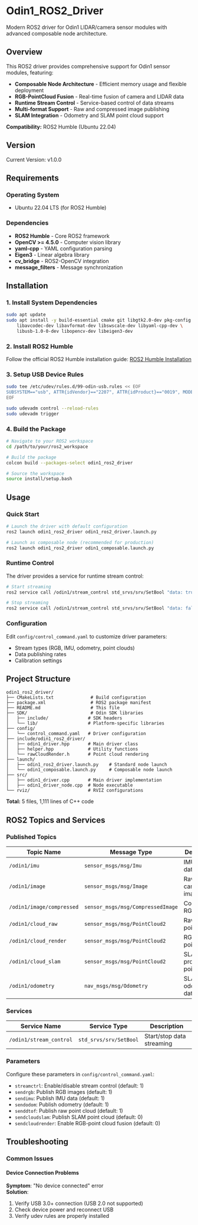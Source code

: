 # Odin1_ROS2_Driver

Modern ROS2 driver for Odin1 LIDAR/camera sensor modules with advanced composable node architecture.

## Overview

This ROS2 driver provides comprehensive support for Odin1 sensor modules, featuring:
- **Composable Node Architecture** - Efficient memory usage and flexible deployment
- **RGB-PointCloud Fusion** - Real-time fusion of camera and LIDAR data
- **Runtime Stream Control** - Service-based control of data streams
- **Multi-format Support** - Raw and compressed image publishing
- **SLAM Integration** - Odometry and SLAM point cloud support

**Compatibility:** ROS2 Humble (Ubuntu 22.04)

## Version

Current Version: v1.0.0

## Requirements

### Operating System
- Ubuntu 22.04 LTS (for ROS2 Humble)

### Dependencies
- **ROS2 Humble** - Core ROS2 framework
- **OpenCV >= 4.5.0** - Computer vision library
- **yaml-cpp** - YAML configuration parsing  
- **Eigen3** - Linear algebra library
- **cv_bridge** - ROS2-OpenCV integration
- **message_filters** - Message synchronization

## Installation

### 1. Install System Dependencies
```bash
sudo apt update
sudo apt install -y build-essential cmake git libgtk2.0-dev pkg-config \
    libavcodec-dev libavformat-dev libswscale-dev libyaml-cpp-dev \
    libusb-1.0-0-dev libopencv-dev libeigen3-dev
```

### 2. Install ROS2 Humble
Follow the official ROS2 Humble installation guide:
[ROS2 Humble Installation](https://docs.ros.org/en/humble/Installation/Ubuntu-Install-Debians.html)

### 3. Setup USB Device Rules
```bash
sudo tee /etc/udev/rules.d/99-odin-usb.rules << EOF
SUBSYSTEM=="usb", ATTR{idVendor}=="2207", ATTR{idProduct}=="0019", MODE="0666", GROUP="plugdev"
EOF

sudo udevadm control --reload-rules
sudo udevadm trigger
```

### 4. Build the Package
```bash
# Navigate to your ROS2 workspace
cd /path/to/your/ros2_workspace

# Build the package
colcon build --packages-select odin1_ros2_driver

# Source the workspace
source install/setup.bash
```
## Usage

### Quick Start
```bash
# Launch the driver with default configuration
ros2 launch odin1_ros2_driver odin1_ros2_driver.launch.py

# Launch as composable node (recommended for production)
ros2 launch odin1_ros2_driver odin1_composable.launch.py
```

### Runtime Control
The driver provides a service for runtime stream control:

```bash
# Start streaming
ros2 service call /odin1/stream_control std_srvs/srv/SetBool "data: true"

# Stop streaming
ros2 service call /odin1/stream_control std_srvs/srv/SetBool "data: false"
```

### Configuration
Edit `config/control_command.yaml` to customize driver parameters:
- Stream types (RGB, IMU, odometry, point clouds)
- Data publishing rates
- Calibration settings
## Project Structure

```
odin1_ros2_driver/
├── CMakeLists.txt              # Build configuration
├── package.xml                 # ROS2 package manifest
├── README.md                   # This file
├── SDK/                        # Odin SDK libraries
│   ├── include/               # SDK headers
│   └── lib/                   # Platform-specific libraries
├── config/
│   └── control_command.yaml   # Driver configuration
├── include/odin1_ros2_driver/
│   ├── odin1_driver.hpp       # Main driver class
│   ├── helper.hpp             # Utility functions
│   └── rawCloudRender.h       # Point cloud rendering
├── launch/
│   ├── odin1_ros2_driver.launch.py    # Standard node launch
│   └── odin1_composable.launch.py     # Composable node launch
├── src/
│   ├── odin1_driver.cpp       # Main driver implementation
│   ├── odin1_driver_node.cpp  # Node executable
└── rviz/                      # RVIZ configurations
```

**Total:** 5 files, 1,111 lines of C++ code


## ROS2 Topics and Services

### Published Topics
| Topic Name | Message Type | Description |
|------------|--------------|-------------|
| `/odin1/imu` | `sensor_msgs/msg/Imu` | IMU sensor data |
| `/odin1/image` | `sensor_msgs/msg/Image` | Raw RGB camera images |
| `/odin1/image/compressed` | `sensor_msgs/msg/CompressedImage` | Compressed RGB images |
| `/odin1/cloud_raw` | `sensor_msgs/msg/PointCloud2` | Raw LIDAR point cloud |
| `/odin1/cloud_render` | `sensor_msgs/msg/PointCloud2` | RGB-fused point cloud |
| `/odin1/cloud_slam` | `sensor_msgs/msg/PointCloud2` | SLAM-processed point cloud |
| `/odin1/odometry` | `nav_msgs/msg/Odometry` | SLAM odometry data |

### Services
| Service Name | Service Type | Description |
|--------------|--------------|-------------|
| `/odin1/stream_control` | `std_srvs/srv/SetBool` | Start/stop data streaming |

### Parameters
Configure these parameters in `config/control_command.yaml`:
- `streamctrl`: Enable/disable stream control (default: 1)
- `sendrgb`: Publish RGB images (default: 1)  
- `sendimu`: Publish IMU data (default: 1)
- `sendodom`: Publish odometry (default: 1)
- `senddtof`: Publish raw point cloud (default: 1)
- `sendcloudslam`: Publish SLAM point cloud (default: 0)
- `sendcloudrender`: Enable RGB-point cloud fusion (default: 0)

## Troubleshooting

### Common Issues

#### Device Connection Problems
**Symptom**: "No device connected" error  
**Solution**: 
1. Verify USB 3.0+ connection (USB 2.0 not supported)
2. Check device power and reconnect USB
3. Verify udev rules are properly installed
